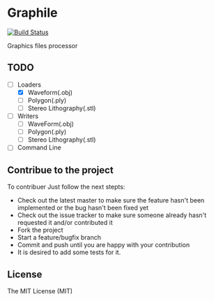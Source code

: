 # Graphile

[![Build Status](https://travis-ci.org/gographics/graphile.svg)](https://travis-ci.org/gographics/graphile)

Graphics files processor

## TODO

- [ ] Loaders
  - [x] Waveform(.obj)
  - [ ] Polygon(.ply)
  - [ ] Stereo Lithography(.stl)
- [ ] Writers
  - [ ] WaveForm(.obj)
  - [ ] Polygon(.ply)
  - [ ] Stereo Lithography(.stl)
- [ ] Command Line

## Contribue to the project

To contribuer Just follow the next stepts:

* Check out the latest master to make sure the feature hasn't been implemented or the bug hasn't been fixed yet
* Check out the issue tracker to make sure someone already hasn't requested it and/or contributed it
* Fork the project
* Start a feature/bugfix branch
* Commit and push until you are happy with your contribution
* It is desired to add some tests for it.

## License

The MIT License (MIT)
